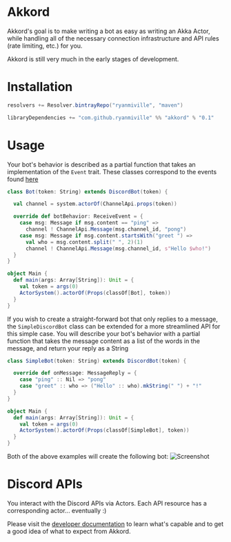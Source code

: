 # Akkord
Akkord's goal is to make writing a bot as easy as writing an Akka Actor, while handling all of the necessary connection infrastructure and API rules (rate limiting, etc.) for you.

Akkord is still very much in the early stages of development.

# Installation
```scala
resolvers += Resolver.bintrayRepo("ryanmiville", "maven")

libraryDependencies += "com.github.ryanmiville" %% "akkord" % "0.1"
```

# Usage
Your bot's behavior is described as a partial function that takes an implementation of the `Event` trait. These classes correspond to the events found [here](https://discordapp.com/developers/docs/topics/gateway#events)
```scala
class Bot(token: String) extends DiscordBot(token) {

  val channel = system.actorOf(ChannelApi.props(token))

  override def botBehavior: ReceiveEvent = {
    case msg: Message if msg.content == "ping" =>
      channel ! ChannelApi.Message(msg.channel_id, "pong")
    case msg: Message if msg.content.startsWith("greet ") =>
      val who = msg.content.split(" ", 2)(1)
      channel ! ChannelApi.Message(msg.channel_id, s"Hello $who!")
  }
}

object Main {
  def main(args: Array[String]): Unit = {
    val token = args(0)
    ActorSystem().actorOf(Props(classOf[Bot], token))
  }
}
```

If you wish to create a straight-forward bot that only replies to a message, the `SimpleDiscordBot` class can be extended for a more streamlined API for this simple case. You will describe your bot's behavior with a partial function that takes the message content as a list of the words in the message, and return your reply as a String
```scala
class SimpleBot(token: String) extends DiscordBot(token) {

  override def onMessage: MessageReply = {
    case "ping" :: Nil => "pong"
    case "greet" :: who => ("Hello" :: who).mkString(" ") + "!"
  }
}

object Main {
  def main(args: Array[String]): Unit = {
    val token = args(0)
    ActorSystem().actorOf(Props(classOf[SimpleBot], token))
  }
}
```

Both of the above examples will create the following bot:
![Screenshot](https://user-images.githubusercontent.com/2359050/28999933-e2e703f6-7a28-11e7-8e92-11445b1ce8f4.png)

# Discord APIs
You interact with the Discord APIs via Actors. Each API resource has a corresponding actor... eventually :)

Please visit the [developer documentation](https://discordapp.com/developers/docs/intro) to learn what's capable and to get a good idea of what to expect from Akkord.
